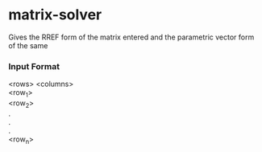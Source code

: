 # matrix-solver
Gives the RREF form of the matrix entered and the parametric vector form of the same

### Input Format
\<rows> \<columns>
<br>
<row<sub>1</sub>>
<br>
<row<sub>2</sub>>
<br>
.
<br>
.
<br>
.
<br>
<row<sub>n</sub>>

